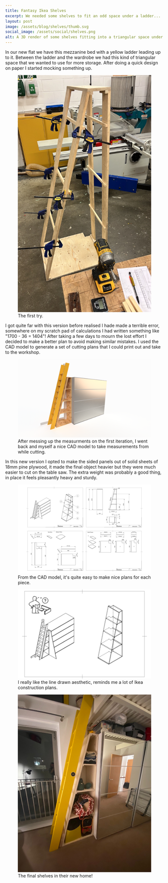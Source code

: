 ```yaml
---
title: Fantasy Ikea Shelves
excerpt: We needed some shelves to fit an odd space under a ladder...
layout: post
image: /assets/blog/shelves/thumb.svg
social_image: /assets/social/shelves.png
alt: A 3D render of some shelves fitting into a triangular space under a ladder.
---
```

In our new flat we have this mezzanine bed with a yellow ladder leading up to it. Between the ladder and the wardrobe we had this kind of triangular space that we wanted to use for more storage. After doing a quick design on paper I started mocking something up. 


<figure>
<img src="/assets/blog/shelves/skeleton.jpg"/>
<figcaption>
The first try.
</figcaption>
</figure>

I got quite far with this version before realised I hade made a terrible error, somewhere on my scratch pad of calculations I had written something like "1700 - 36 = 1404"! After taking a few days to mourn the lost effort I decided to make a better plan to avoid making similar mistakes. I used the CAD model to generate a set of cutting plans that I could print out and take to the workshop.

<figure>
<img src="/assets/blog/shelves/Shelves v11.png"/>
<figcaption>
After messing up the measurments on the first iteration, I went back and myself a nice CAD model to take measurements from while cutting.
</figcaption>
</figure>

In this new version I opted to make the sided panels out of solid sheets of 18mm pine plywood, it made the final object heavier but they were much easier to cut on the table saw. The extra weight was probably a good thing, in place it feels pleasantly heavy and sturdy. 

<figure>
<img src="/assets/blog/shelves/plans.svg"/>
<figcaption>
From the CAD model, it's quite easy to make nice plans for each piece.
</figcaption>
</figure>

<figure>
<img src="/assets/blog/shelves/thumb.svg"/>
<figcaption>
I really like the line drawn aesthetic, reminds me a lot of Ikea construction plans.
</figcaption>
</figure>

<figure>
<img src="/assets/blog/shelves/real_2.jpg"/>
<figcaption>
The final shelves in their new home!
</figcaption>
</figure>




